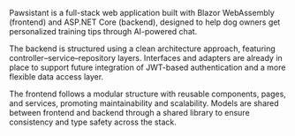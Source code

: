 Pawsistant is a full-stack web application built with Blazor WebAssembly (frontend) and ASP.NET Core (backend), designed to help dog owners get personalized training tips through AI-powered chat.

The backend is structured using a clean architecture approach, featuring controller–service–repository layers. Interfaces and adapters are already in place to support future integration of JWT-based authentication and a more flexible data access layer.

The frontend follows a modular structure with reusable components, pages, and services, promoting maintainability and scalability. Models are shared between frontend and backend through a shared library to ensure consistency and type safety across the stack.
